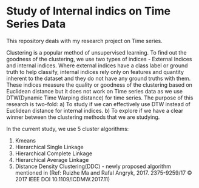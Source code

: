 # Study of Internal indics on Time Series Data
This repository deals with my research project on Time series.

Clustering is a popular method of unsupervised learning. To find out the goodness of the clustering, we use two types of indices - External Indices and internal indices.
Where external indices have a class label or ground truth to help classify, internal indices rely only on features and quantity inherent to the dataset and they do not have any ground truths with them.
These indices measure the quality or goodness of the clustering based on Euclidean distance but it does not work on Time series data as we use DTW(Dynamic Time Warping distance) for time series.
The purpose of this research is two-fold:
a) To study if we can effectively use DTW instead of Euclidean distance for internal indices.
b) To explore if we have a clear winner between the clustering methods that we are studying.


In the current study, we use 5 cluster algorithms:
1) Kmeans
2) Hierarchical Single Linkage
3) Hierarchical Complete Linkage
4) Hierarchical Average Linkage
5) Distance Density Clustering(DDC) - newly proposed algorithm mentioned in (Ref: Ruizhe Ma and Rafal Angryk, 2017. 2375-9259/17 © 2017 IEEE DOI 10.1109/ICDMW.2017.11)
